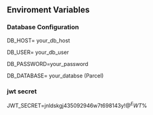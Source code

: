 
## Enviroment Variables
### Database Configuration
DB_HOST= your_db_host

DB_USER= your_db_user 

DB_PASSWORD=your_password

DB_DATABASE= your_databse (Parcel)



### jwt secret
JWT_SECRET=jnldskgj435092946w7t698143y$!@%$$^EWT$%

